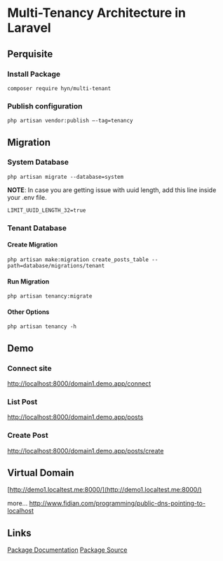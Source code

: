 # Multi-Tenancy Architecture in Laravel

## Perquisite

### Install Package
```
composer require hyn/multi-tenant
```
### Publish configuration
```
php artisan vendor:publish –-tag=tenancy
```
## Migration

### System Database
```
php artisan migrate --database=system
```

**NOTE**: In case you are getting issue with uuid length, add this line inside your .env file.
```
LIMIT_UUID_LENGTH_32=true
```

### Tenant Database

#### Create Migration
```
php artisan make:migration create_posts_table --path=database/migrations/tenant
```
#### Run Migration
```
php artisan tenancy:migrate
```

#### Other Options
```
php artisan tenancy -h
```

## Demo

### Connect site
[http://localhost:8000/domain1.demo.app/connect](http://localhost:8000/domain1.demo.app/connect)


### List Post
[http://localhost:8000/domain1.demo.app/posts](http://localhost:8000/domain1.demo.app/posts)

### Create Post
[http://localhost:8000/domain1.demo.app/posts/create](http://localhost:8000/domain1.demo.app/posts/create)


## Virtual Domain
[http://demo1.localtest.me:8000/](http://demo1.localtest.me:8000/)

more...
http://www.fidian.com/programming/public-dns-pointing-to-localhost

## Links

[Package Documentation](https://tenancy.dev/docs/hyn/5.3/requirements)
[Package Source](https://github.com/tenancy/multi-tenant)